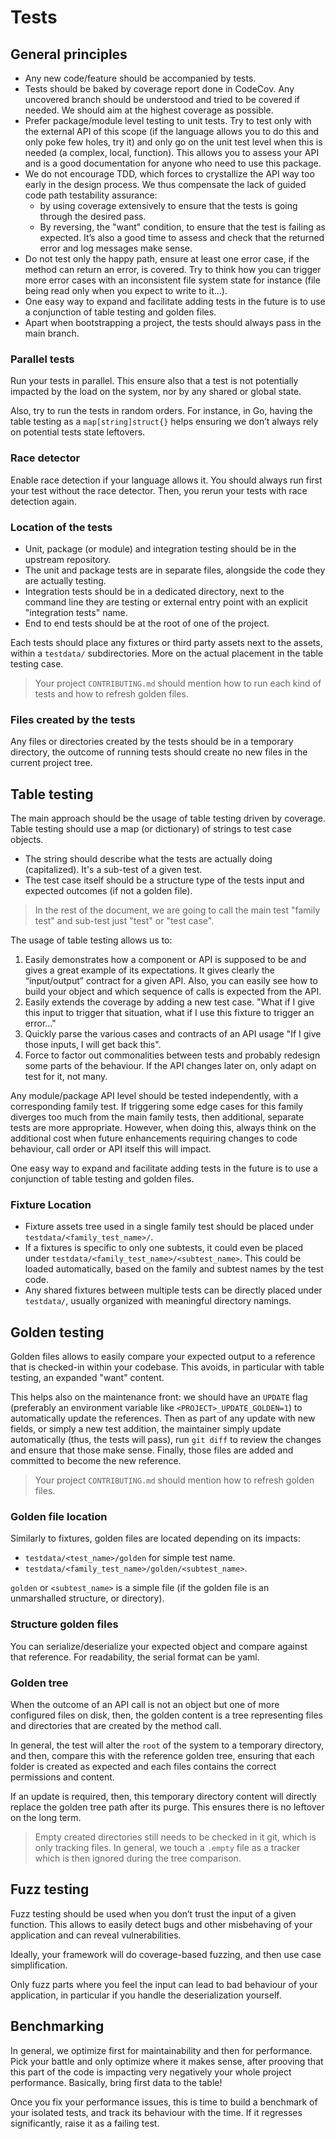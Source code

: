 # Tests

## General principles

* Any new code/feature should be accompanied by tests.
* Tests should be baked by coverage report done in CodeCov. Any uncovered branch should be understood and tried to be covered if needed. We should aim at the highest coverage as possible.
* Prefer package/module level testing to unit tests. Try to test only with the external API of this scope (if the language allows you to do this and only poke few holes, try it) and only go on the unit test level when this is needed (a complex, local, function). This allows you to assess your API and is a good documentation for anyone who need to use this package.
* We do not encourage TDD, which forces to crystallize the API way too early in the design process. We thus compensate the lack of guided code path testability assurance:
  * by using coverage extensively to ensure that the tests is going through the desired pass.
  * By reversing, the "want" condition, to ensure that the test is failing as expected. It’s also a good time to assess and check that the returned error and log messages make sense.
* Do not test only the happy path, ensure at least one error case, if the method can return an error, is covered. Try to think how you can trigger more error cases with an inconsistent file system state for instance (file being read only when you expect to write to it…).
* One easy way to expand and facilitate adding tests in the future is to use a conjunction of table testing and golden files.
* Apart when bootstrapping a project, the tests should always pass in the main branch.

### Parallel tests

Run your tests in parallel. This ensure also that a test is not potentially impacted by the load on the system, nor by any shared or global state.

Also, try to run the tests in random orders. For instance, in Go, having the table testing as a `map[string]struct{}` helps ensuring we don’t always rely on potential tests state leftovers.

### Race detector

Enable race detection if your language allows it. You should always run first your test without the race detector. Then, you rerun your tests with race detection again.

### Location of the tests

* Unit, package (or module) and integration testing should be in the upstream repository.
* The unit and package tests are in separate files, alongside the code they are actually testing.
* Integration tests should be in a dedicated directory, next to the command line they are testing or external entry point with an explicit "integration tests" name.
* End to end tests should be at the root of one of the project.

Each tests should place any fixtures or third party assets next to the assets, within a `testdata/` subdirectories. More on the actual placement in the table testing case.

> Your project `CONTRIBUTING.md` should mention how to run each kind of tests and how to refresh golden files.

### Files created by the tests

Any files or directories created by the tests should be in a temporary directory, the outcome of running tests should create no new files in the current project tree.

## Table testing

The main approach should be the usage of table testing driven by coverage. Table testing should use a map (or dictionary) of strings to test case objects.

* The string should describe what the tests are actually doing (capitalized). It's a sub-test of a given test.
* The test case itself should be a structure type of the tests input and expected outcomes (if not a golden file).

> In the rest of the document, we are going to call the main test "family test" and sub-test just "test" or "test case".

The usage of table testing allows us to:

1. Easily demonstrates how a component or API is supposed to be and gives a great example of its expectations. It gives clearly the “input/output” contract for a given API. Also, you can easily see how to build your object and which sequence of calls is expected from the API.
1. Easily extends the coverage by adding a new test case. "What if I give this input to trigger that situation, what if I use this fixture to trigger an error…"
1. Quickly parse the various cases and contracts of an API usage "If I give those inputs, I will get back this".
1. Force to factor out commonalities between tests and probably redesign some parts of the behaviour. If the API changes later on, only adapt on test for it, not many.

Any module/package API level should be tested independently, with a corresponding family test. If triggering some edge cases for this family diverges too much from the main family tests, then additional, separate tests are more appropriate. However, when doing this, always think on the additional cost when future enhancements requiring changes to code behaviour, call order or API itself this will impact.

One easy way to expand and facilitate adding tests in the future is to use a conjunction of table testing and golden files.

### Fixture Location

* Fixture assets tree used in a single family test should be placed under `testdata/<family_test_name>/`.
* If a fixtures is specific to only one subtests, it could even be placed under `testdata/<family_test_name>/<subtest_name>`. This could be loaded automatically, based on the family and subtest names by the test code.
* Any shared fixtures between multiple tests can be directly placed under `testdata/`, usually organized with meaningful directory namings.

## Golden testing

Golden files allows to easily compare your expected output to a reference that is checked-in within your codebase. This avoids, in particular with table testing, an expanded "want" content.

This helps also on the maintenance front: we should have an `UPDATE` flag (preferably an environment variable like `<PROJECT>_UPDATE_GOLDEN=1`) to automatically update the references. Then as part of any update with new fields, or simply a new test addition, the maintainer simply update automatically (thus, the tests will pass), run `git diff` to review the changes and ensure that those make sense. Finally, those files are added and committed to become the new reference.

> Your project `CONTRIBUTING.md` should mention how to refresh golden files.

### Golden file location

Similarly to fixtures, golden files are located depending on its impacts:

* `testdata/<test_name>/golden` for simple test name.
* `testdata/<family_test_name>/golden/<subtest_name>`.

`golden` or `<subtest_name>` is a simple file (if the golden file is an unmarshalled structure, or directory).

### Structure golden files

You can serialize/deserialize your expected object and compare against that reference. For readability, the serial format can be yaml.

### Golden tree

When the outcome of an API call is not an object but one of more configured files on disk, then, the golden content is a tree representing files and directories that are created by the method call.

In general, the test will alter the `root` of the system to a temporary directory, and then, compare this with the reference golden tree, ensuring that each folder is created as expected and each files contains the correct permissions and content.

If an update is required, then, this temporary directory content will directly replace the golden tree path after its purge. This ensures there is no leftover on the long term.

> Empty created directories still needs to be checked in it git, which is only tracking files. In general, we touch a `.empty` file as a tracker which is then ignored during the tree comparison.

## Fuzz testing

Fuzz testing should be used when you don’t trust the input of a given function. This allows to easily detect bugs and other misbehaving of your application and can reveal vulnerabilities.

Ideally, your framework will do coverage-based fuzzing, and then use case simplification.

Only fuzz parts where you feel the input can lead to bad behaviour of your application, in particular if you handle the deserialization yourself.

## Benchmarking

In general, we optimize first for maintainability and then for performance. Pick your battle and only optimize where it makes sense, after prooving that this part of the code is impacting very negatively your whole project performance. Basically, bring first data to the table!

Once you fix your performance issues, this is time to build a benchmark of your isolated tests, and track its behaviour with the time. If it regresses significantly, raise it as a failing test.
